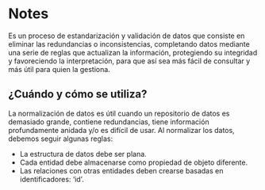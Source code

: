 # Notes
Es un proceso de estandarización y validación de datos que consiste en eliminar las redundancias o inconsistencias, completando datos mediante una serie de reglas que actualizan la información, protegiendo su integridad y favoreciendo la interpretación, para que así sea más fácil de consultar y más útil para quien la gestiona.

## ¿Cuándo y cómo se utiliza?
La normalización de datos es útil cuando un repositorio de datos es demasiado grande, contiene redundancias, tiene información profundamente anidada y/o es difícil de usar. Al normalizar los datos, debemos seguir algunas reglas:

- La estructura de datos debe ser plana.
- Cada entidad debe almacenarse como propiedad de objeto diferente.
- Las relaciones con otras entidades deben crearse basadas en identificadores: ‘id’.
